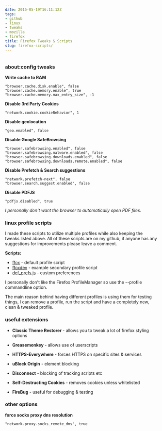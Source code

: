 ```yaml
---
date: 2015-05-19T16:11:12Z
tags:
- github
- linux
- tweaks
- mozilla
- firefox
title: Firefox Tweaks & Scripts
slug: firefox-scripts/
---
```


<p class="text-center"><img src="/media/images/2015/05/firefox_wordmark-logo.png" alt=""></p>


### about:config tweaks

**Write cache to RAM**

    "browser.cache.disk.enable", false
    "browser.cache.memory.enable", true
    "browser.cache.memory.max_entry_size", -1

**Disable 3rd Party Cookies**

    "network.cookie.cookieBehavior", 1

**Disable geolocation**

	"geo.enabled", false

**Disable Google SafeBrowsing**

	"browser.safebrowsing.enabled", false
	"browser.safebrowsing.malware.enabled", false
	"browser.safebrowsing.downloads.enabled", false
	"browser.safebrowsing.downloads.remote.enabled", false

**Disable Prefetch & Search suggestions**

	"network.prefetch-next", false
	"browser.search.suggest.enabled", false

**Disable PDFJS**

    "pdfjs.disabled", true
*I personally don't want the browser to automatically open PDF files.*

### linux profile scripts

I made these scripts to utilize multiple profiles while also keeping the tweaks listed above.
All of these scripts are on my github, if anyone has any suggestions for improvements please leave a comment.

**<i class="fa fa-github-alt"></i> Scripts:**

* <a href="https://github.com/equk/linux/blob/master/bin/ffox" target="_blank">ffox</a> - default profile script
* <a href="https://github.com/equk/linux/blob/master/bin/ffoxdev" target="_blank">ffoxdev</a> - example secondary profile script
* <a href="https://github.com/equk/linux/blob/master/bin/ffox_data/def_prefs.js" target="_blank">def_prefs.js</a> - custom preferences

I personally don't like the Firefox ProfileManager so use the --profile commandline option.

The main reason behind having different profiles is using them for testing things, I can remove a profile, run the script and have a completely new, clean & tweaked profile.

### useful extensions

* **Classic Theme Restorer** - allows you to tweak a lot of firefox styling options
* **Greasemonkey** - allows use of userscripts
* **HTTPS-Everywhere** - forces HTTPS on specific sites & services
* **uBlock Origin** - element blocking
* **Disconnect** - blocking of tracking scripts etc
* **Self-Destructing Cookies** - removes cookies unless whitelisted

* **FireBug** - useful for debugging & testing

### other options

**force socks proxy dns resolution**

    "network.proxy.socks_remote_dns", true